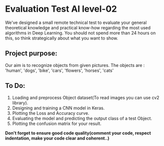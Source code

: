 # Evaluation Test AI level-02

We've designed a small remote technical test to evaluate your general theoretical knowledge and practical know-how regarding the most used algorithms in Deep Learning. You should not spend more than 24 hours on this, so think strategically about what you want to show.

## Project purpose:

Our aim is to recognize objects from given pictures. The objects are : 'human', 'dogs', 'bike', 'cars', 'flowers', 'horses', 'cats'

## To Do:

1. Loading and preprocess Object dataset(To read images you can use cv2 library).
2. Designing and training a CNN model in Keras.
3. Plotting the Loss and Accuracy curve.
4. Evaluating the model and predicting the output class of a test Object.
5. Plotting the confusion matrix for your result.

**Don't forget to ensure good code quality(comment your code, respect indentation, make your code clear and coherent..)**
